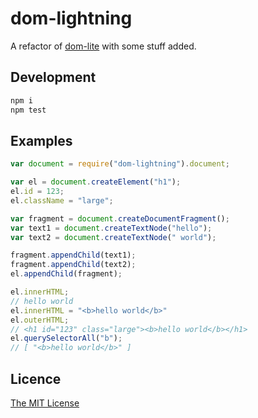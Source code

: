 # dom-lightning

A refactor of [dom-lite](https://github.com/litejs/dom-lite) with some stuff added.

## Development

```bash
npm i
npm test
```

## Examples

```javascript
var document = require("dom-lightning").document;

var el = document.createElement("h1");
el.id = 123;
el.className = "large";

var fragment = document.createDocumentFragment();
var text1 = document.createTextNode("hello");
var text2 = document.createTextNode(" world");

fragment.appendChild(text1);
fragment.appendChild(text2);
el.appendChild(fragment);

el.innerHTML;
// hello world
el.innerHTML = "<b>hello world</b>"
el.outerHTML;
// <h1 id="123" class="large"><b>hello world</b></h1>
el.querySelectorAll("b");
// [ "<b>hello world</b>" ]
```

## Licence

[The MIT License](https://opensource.org/licenses/MIT)
